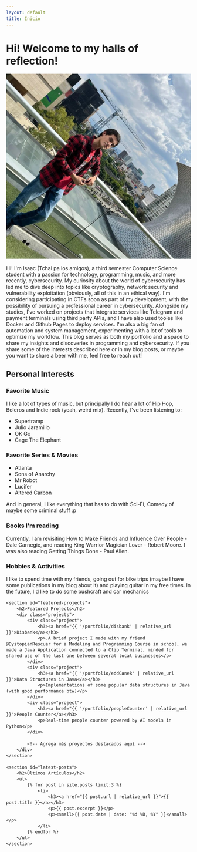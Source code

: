 ```yaml
---
layout: default
title: Inicio
---
```

# Hi! Welcome to my halls of reflection!
![Yo](/assets/images/me.jpg)

Hi! I'm Isaac (Tchai pa los amigos), a third semester Computer Science student with a passion for technology, programming, music, and more recently, cybersecurity. My curiosity about the world of cybersecurity has led me to dive deep into topics like cryptography, network security and vulnerability exploitation (obviously, all of this in an ethical way). I'm considering participating in CTFs soon as part of my development, with the possibility of pursuing a professional career in cybersecurity.
Alongside my studies, I've worked on projects that integrate services like Telegram and payment terminals using third party APIs, and I have also used tooles like Docker and Github Pages to deploy services. I'm also a big fan of automation and system management, experimenting with a lot of tools to optimize my workflow.
This blog serves as both my portfolio and a space to share my insights and discoveries in programming and cybersecurity. If you share some of the interests described here or in my blog posts, or maybe you want to share a beer with me, feel free to reach out!

## Personal Interests
### Favorite Music
I like a lot of types of music, but principally I do hear a lot of Hip Hop, Boleros and Indie rock (yeah, weird mix).
Recently, I've been listening to:
 - Supertramp
 - Julio Jaramillo
 - OK Go
 - Cage The Elephant
 
### Favorite Series & Movies
 - Atlanta
 - Sons of Anarchy
 - Mr Robot
 - Lucifer
 - Altered Carbon
 
 And in general, I like everything that has to do with Sci-Fi, Comedy of maybe some criminal stuff :p

### Books I'm reading

Currently, I am revisiting How to Make Friends and Influence Over People - Dale Carnegie, and reading King Warrior Magician Lover - Robert Moore. I was also reading Getting Things Done - Paul Allen.

### Hobbies & Activities
I like to spend time with my friends, going out for bike trips (maybe I have some publications in my blog about it) and playing guitar in my free times. In the future, I'd like to do some bushcraft and car mechanics 




<html lang="es">
<head>
    <meta charset="UTF-8">
    <meta name="viewport" content="width=device-width, initial-scale=1.0">
    <title>{{ site.title }} - Inicio</title>
    <link rel="stylesheet" href="{{ '/assets/css/style.css' | relative_url }}">
</head>
<body>

    <section id="featured-projects">
        <h2>Featured Projects</h2>
        <div class="projects">
            <div class="project">
                <h3><a href="{{ '/portfolio/disbank' | relative_url }}">Disbank</a></h3>
                <p>.A brief project I made with my friend @DystopianRescuer for a Modeling and Programming Course in school, we made a Java Application connected to a Clip Terminal, minded for shared use of the last one between several local businesses</p>
            </div>
            <div class="project">
                <h3><a href="{{ '/portfolio/eddCanek' | relative_url }}">Data Structures in Java</a></h3>
                <p>Implementations of some popular data structures in Java (with good performance btw)</p>
            </div>
            <div class="project">
                <h3><a href="{{ '/portfolio/peopleCounter' | relative_url }}">People Counter</a></h3>
                <p>Real-time people counter powered by AI models in Python</p>
            </div>

            <!-- Agrega más proyectos destacados aquí -->
        </div>
    </section>

    <section id="latest-posts">
        <h2>Últimos Artículos</h2>
        <ul>
            {% for post in site.posts limit:3 %}
                <li>
                    <h3><a href="{{ post.url | relative_url }}">{{ post.title }}</a></h3>
                    <p>{{ post.excerpt }}</p>
                    <p><small>{{ post.date | date: "%d %B, %Y" }}</small></p>
                </li>
            {% endfor %}
        </ul>
    </section>

</body>
</html>
